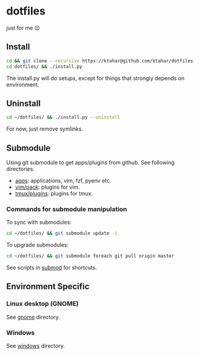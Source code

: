 # dotfiles
just for me 😉

## Install

```bash
cd && git clone --recursive https://ktahar@github.com/ktahar/dotfiles
cd dotfiles/ && ./install.py
```

The install.py will do setups,
except for things that strongly depends on environment.

## Uninstall

```bash
cd ~/dotfiles/ && ./install.py --uninstall
```

For now, just remove symlinks.

## Submodule
Using git submodule to get apps/plugins from github.
See following directories.

* [apps](apps): applications, vim, fzf, pyenv etc.
* [vim/pack](vim/pack): plugins for vim.
* [tmux/plugins](tmux/plugins): plugins for tmux.

### Commands for submodule manipulation
To sync with submodules:

```bash
cd ~/dotfiles/ && git submodule update -i
```

To upgrade submodules:

```bash
cd ~/dotfiles/ && git submodule foreach git pull origin master
```

See scripts in [submod](submod) for shortcuts.

## Environment Specific
### Linux desktop (GNOME)
See [gnome](gnome) directory.

### Windows
See [windows](windows) directory.
